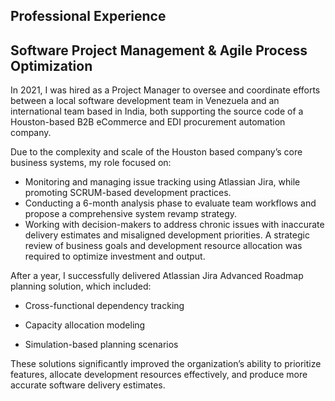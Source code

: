 ## Professional Experience
## Software Project Management & Agile Process Optimization

In 2021, I was hired as a Project Manager to oversee and coordinate efforts between a local software development team in Venezuela and an international team based in India, both supporting the source code of a Houston-based B2B eCommerce and EDI procurement automation company.

Due to the complexity and scale of the Houston based company’s core business systems, my role focused on:

- Monitoring and managing issue tracking using Atlassian Jira, while promoting SCRUM-based development practices.
- Conducting a 6-month analysis phase to evaluate team workflows and propose a comprehensive system revamp strategy.
- Working with decision-makers to address chronic issues with inaccurate delivery estimates and misaligned development priorities. A strategic review of business goals and development resource allocation was required to optimize investment and output.

After a year, I successfully delivered Atlassian Jira Advanced Roadmap planning solution, which included:

- Cross-functional dependency tracking

- Capacity allocation modeling

- Simulation-based planning scenarios

These solutions significantly improved the organization’s ability to prioritize features, allocate development resources effectively, and produce more accurate software delivery estimates.
